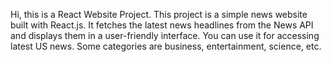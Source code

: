 Hi, this is a React Website Project. This project is a simple news website built with React.js. It fetches the latest news headlines from the News API and displays them in a user-friendly interface.
You can use it for accessing latest US news. Some categories are business, entertainment, science, etc.
